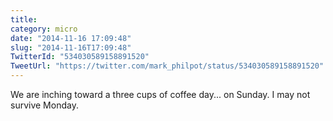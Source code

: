 ```yaml
---
title: 
category: micro
date: "2014-11-16 17:09:48"
slug: "2014-11-16T17:09:48"
TwitterId: "534030589158891520"
TweetUrl: "https://twitter.com/mark_philpot/status/534030589158891520"
---
```


We are inching toward a three cups of coffee day... on Sunday. I may not survive
Monday.
